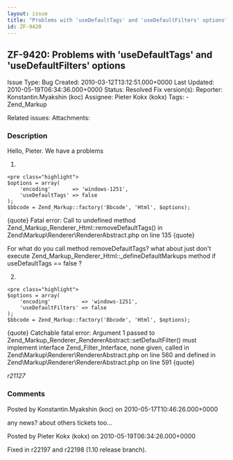 ```yaml
---
layout: issue
title: "Problems with 'useDefaultTags' and 'useDefaultFilters' options"
id: ZF-9420
---
```


ZF-9420: Problems with 'useDefaultTags' and 'useDefaultFilters' options
-----------------------------------------------------------------------

 Issue Type: Bug Created: 2010-03-12T13:12:51.000+0000 Last Updated: 2010-05-19T06:34:36.000+0000 Status: Resolved Fix version(s): 
 Reporter:  Konstantin.Myakshin (koc)  Assignee:  Pieter Kokx (kokx)  Tags: - Zend\_Markup
 
 Related issues: 
 Attachments: 
### Description

Hello, Pieter. We have a problems

1)

 
    <pre class="highlight">
    $options = array(
        'encoding'       => 'windows-1251',
        'useDefaultTags' => false
    );
    $bbcode = Zend_Markup::factory('Bbcode', 'Html', $options);


{quote} Fatal error: Call to undefined method Zend\_Markup\_Renderer\_Html::removeDefaultTags() in Zend\\Markup\\Renderer\\RendererAbstract.php on line 135 {quote}

For what do you call method removeDefaultTags? what about just don't execute Zend\_Markup\_Renderer\_Html::\_defineDefaultMarkups method if useDefaultTags == false ?

2)

 
    <pre class="highlight">
    $options = array(
        'encoding'          => 'windows-1251',
        'useDefaultFilters' => false
    );
    $bbcode = Zend_Markup::factory('Bbcode', 'Html', $options);


{quote} Catchable fatal error: Argument 1 passed to Zend\_Markup\_Renderer\_RendererAbstract::setDefaultFilter() must implement interface Zend\_Filter\_Interface, none given, called in Zend\\Markup\\Renderer\\RendererAbstract.php on line 560 and defined in Zend\\Markup\\Renderer\\RendererAbstract.php on line 591 {quote}

_r21127_

 

 

### Comments

Posted by Konstantin.Myakshin (koc) on 2010-05-17T10:46:26.000+0000

any news? about others tickets too...

 

 

Posted by Pieter Kokx (kokx) on 2010-05-19T06:34:26.000+0000

Fixed in r22197 and r22198 (1.10 release branch).

 

 